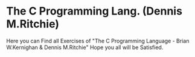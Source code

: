 # The C Programming Lang. (Dennis M.Ritchie)
Here you can Find all Exercises of "The C Programming Language - Brian W.Kernighan &amp; Dennis M.Ritchie"
Hope you all will be Satisfied.
